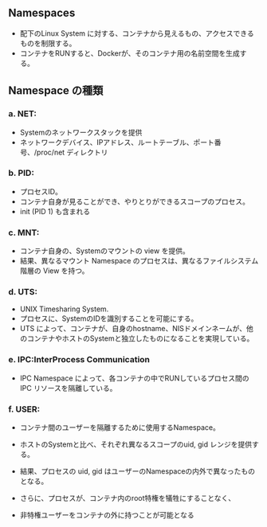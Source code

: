 ## Namespaces
* 配下のLinux System に対する、コンテナから見えるもの、アクセスできるものを制限する。
* コンテナをRUNすると、Dockerが、そのコンテナ用の名前空間を生成する。

## Namespace の種類
### a. NET:
* Systemのネットワークスタックを提供
* ネットワークデバイス、IPアドレス、ルートテーブル、ポート番号、/proc/net ディレクトリ

### b. PID:
* プロセスID。
* コンテナ自身が見ることができ、やりとりができるスコープのプロセス。
* init (PID 1) も含まれる

### c. MNT:
* コンテナ自身の、Systemのマウントの view を提供。
* 結果、異なるマウント Namespace のプロセスは、異なるファイルシステム 階層の View を持つ。

### d. UTS:
* UNIX Timesharing System.
* プロセスに、SystemのIDを識別することを可能にする。
* UTS によって、コンテナが、自身のhostname、NISドメインネームが、他のコンテナやホストのSystemと独立したものになることを実現している。

### e. IPC:InterProcess Communication
* IPC Namespace によって、各コンテナの中でRUNしているプロセス間の IPC リソースを隔離している。

### f. USER:
* コンテナ間のユーザーを隔離するために使用するNamespace。
* ホストのSystemと比べ、それぞれ異なるスコープのuid, gid レンジを提供する。

* 結果、プロセスの uid, gid はユーザーのNamespaceの内外で異なったものとなる。
* さらに、プロセスが、コンテナ内のroot特権を犠牲にすることなく、
* 非特権ユーザーをコンテナの外に持つことが可能となる
